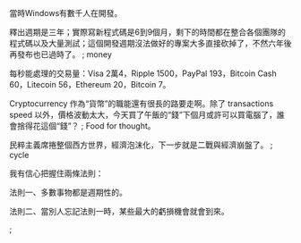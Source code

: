 當時Windows有數千人在開發。

釋出週期是三年；實際寫新程式碼是6到9個月，剩下的時間都在整合各個團隊的程式碼以及大量測試；這個開發週期沒法做好的專案大多直接砍掉了，不然六年後再發布也已過時了。
;
money

每秒能處理的交易量：Visa 2萬4，Ripple 1500，PayPal 193，Bitcoin Cash 60，Litecoin 56，Ethereum 20，Bitcoin 7。

Cryptocurrency 作為“貨幣”的職能還有很長的路要走啊。除了 transactions speed 以外，價格波動太大，今天買了午飯的“錢”下個月或許可以買電腦了，誰會捨得花這個“錢”？
;
Food for thought。

民粹主義席捲整個西方世界，經濟泡沫化，下一步就是二戰與經濟崩盤了。
;
cycle

我有信心把握住兩條法則：

法則一、多數事物都是週期性的。

法則二、當別人忘記法則一時，某些最大的虧損機會就會到來。


;
